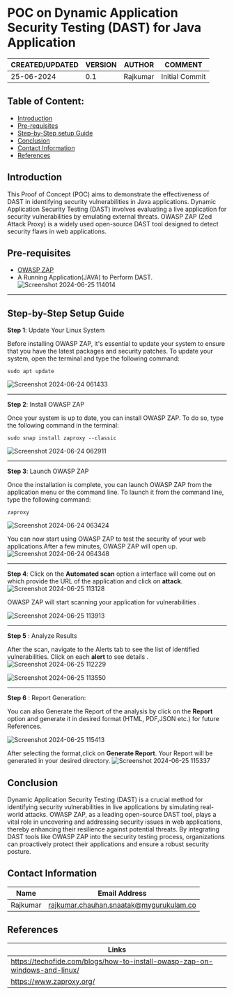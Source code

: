 #  POC on Dynamic Application Security Testing (DAST) for Java Application

|CREATED/UPDATED |VERSION|AUTHOR|COMMENT|
|--------|-----------|-------|---------|
|25-06-2024|0.1|Rajkumar|Initial Commit|

## Table of Content: 
- [Introduction](#Introduction)
- [Pre-requisites](#Pre-requisites)
- [Step-by-Step setup Guide](#Step-by-step-Setup-Guide)
- [Conclusion](#Conclusion)
- [Contact Information](#Contact-Information)
- [References](#References)
  
## Introduction
This Proof of Concept (POC) aims to demonstrate the effectiveness of DAST in identifying security vulnerabilities in Java applications. 
Dynamic Application Security Testing (DAST) involves evaluating a live application for security vulnerabilities by emulating external threats. OWASP ZAP (Zed Attack Proxy) is a widely used open-source DAST tool designed to detect security flaws in web applications.

## Pre-requisites
- [OWASP ZAP](#https://www.zaproxy.org/) 
- A Running Application(JAVA) to Perform DAST.  
  ![Screenshot 2024-06-25 114014](https://github.com/rajkumar-chauhan/documentation-repo/assets/160397769/ad560f7f-73e1-4820-8e00-e600da9dad06)

---

## Step-by-Step Setup Guide

**Step 1**: Update Your Linux System

Before installing OWASP ZAP, it's essential to update your system to ensure that you have the latest packages and security patches. To update your system, open the terminal and type the following command:
```
sudo apt update
```
![Screenshot 2024-06-24 061433](https://github.com/rajkumar-chauhan/documentation-repo/assets/160397769/44ee1b16-155f-435e-ab90-eb790b0c80c8)

---

**Step 2**: Install OWASP ZAP

Once your system is up to date, you can install OWASP ZAP. To do so, type the following command in the terminal:
```
sudo snap install zaproxy --classic
````
![Screenshot 2024-06-24 062911](https://github.com/rajkumar-chauhan/documentation-repo/assets/160397769/37f7cd30-11a9-4c24-936b-3e73c7fda3b0)

----

**Step 3**: Launch OWASP ZAP

Once the installation is complete, you can launch OWASP ZAP from the application menu or the command line. To launch it from the command line, type the following command:
```
zaproxy
```
![Screenshot 2024-06-24 063424](https://github.com/rajkumar-chauhan/documentation-repo/assets/160397769/8ff6e5cc-e4f7-46f4-8f6e-22c62a450fab)

You can now start using OWASP ZAP to test the security of your web applications.After a few minutes, OWASP ZAP will open up.
![Screenshot 2024-06-24 064348](https://github.com/rajkumar-chauhan/documentation-repo/assets/160397769/2528e337-8781-4b76-945f-9af79eab4932)

----

**Step 4**: Click on the **Automated scan** option a interface will come out on which provide the URL of the application and click on **attack**. 
![Screenshot 2024-06-25 113128](https://github.com/rajkumar-chauhan/documentation-repo/assets/160397769/2575a0c0-d65a-421b-bc8a-13b0c253c99d)

OWASP ZAP will start  scanning  your application for  vulnerabilities .

![Screenshot 2024-06-25 113913](https://github.com/rajkumar-chauhan/documentation-repo/assets/160397769/4ebd19a2-4d8e-4419-9054-6aad549fe4d6)

----

 **Step 5** : Analyze Results

 After the scan, navigate to the Alerts tab to see the list of identified vulnerabilities. Click on each **alert** to see details .
 ![Screenshot 2024-06-25 112229](https://github.com/rajkumar-chauhan/documentation-repo/assets/160397769/8ea76600-e339-4cf5-93f3-0c13d36bbcd0)

 ![Screenshot 2024-06-25 113550](https://github.com/rajkumar-chauhan/documentation-repo/assets/160397769/4fda7824-0a7f-43ef-99a2-191824fc247f)



----

**Step 6** : Report Generation: 

You can also Generate the Report of the analysis by click on the **Report** option and generate it in desired format (HTML, PDF,JSON etc.) for future References. 

![Screenshot 2024-06-25 115413](https://github.com/rajkumar-chauhan/documentation-repo/assets/160397769/6bdfc77f-d8b1-4290-99c5-20bee91a71d1)

After selecting the format,click on **Generate Report**. Your Report will be generated in your desired directory. 
![Screenshot 2024-06-25 115337](https://github.com/rajkumar-chauhan/documentation-repo/assets/160397769/44d911d7-018e-483c-a2dc-364fa858de82)

## Conclusion

Dynamic Application Security Testing (DAST) is a crucial method for identifying security vulnerabilities in live applications by simulating real-world attacks. OWASP ZAP, as a leading open-source DAST tool, plays a vital role in uncovering and addressing security issues in web applications, thereby enhancing their resilience against potential threats. By integrating DAST tools like OWASP ZAP into the security testing process, organizations can proactively protect their applications and ensure a robust security posture.


## Contact Information 

|Name|Email Address|
|:---:|:---:|
|Rajkumar|rajkumar.chauhan.snaatak@mygurukulam.co|

## References 
| Links |
|--------|
|https://techofide.com/blogs/how-to-install-owasp-zap-on-windows-and-linux/|
|https://www.zaproxy.org/|





